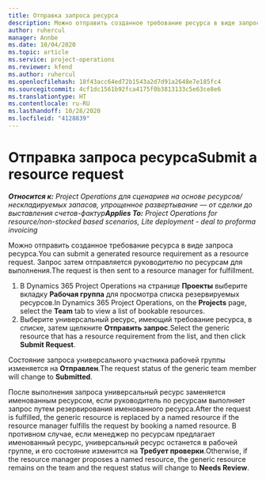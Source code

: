```yaml
---
title: Отправка запроса ресурса
description: Можно отправить созданное требование ресурса в виде запроса ресурса. Запрос затем отправляется руководителю по ресурсам для выполнения.
author: ruhercul
manager: Annbe
ms.date: 10/04/2020
ms.topic: article
ms.service: project-operations
ms.reviewer: kfend
ms.author: ruhercul
ms.openlocfilehash: 18f43acc64ed72b1543a2d7d91a2648e7e185fc4
ms.sourcegitcommit: 4cf1dc1561b92fca4175f0b3813133c5e63ce8e6
ms.translationtype: HT
ms.contentlocale: ru-RU
ms.lasthandoff: 10/28/2020
ms.locfileid: "4128839"
---
```

# <a name="submit-a-resource-request"></a><span data-ttu-id="471f6-104">Отправка запроса ресурса</span><span class="sxs-lookup"><span data-stu-id="471f6-104">Submit a resource request</span></span>

<span data-ttu-id="471f6-105">_**Относится к:** Project Operations для сценариев на основе ресурсов/нескладируемых запасов, упрощенное развертывание — от сделки до выставления счетов-фактур_</span><span class="sxs-lookup"><span data-stu-id="471f6-105">_**Applies To:** Project Operations for resource/non-stocked based scenarios, Lite deployment - deal to proforma invoicing_</span></span>

<span data-ttu-id="471f6-106">Можно отправить созданное требование ресурса в виде запроса ресурса.</span><span class="sxs-lookup"><span data-stu-id="471f6-106">You can submit a generated resource requirement as a resource request.</span></span> <span data-ttu-id="471f6-107">Запрос затем отправляется руководителю по ресурсам для выполнения.</span><span class="sxs-lookup"><span data-stu-id="471f6-107">The request is then sent to a resource manager for fulfillment.</span></span>

1. <span data-ttu-id="471f6-108">В Dynamics 365 Project Operations на странице **Проекты** выберите вкладку **Рабочая группа** для просмотра списка резервируемых ресурсов.</span><span class="sxs-lookup"><span data-stu-id="471f6-108">In Dynamics 365 Project Operations, on the **Projects** page, select the **Team** tab to view a list of bookable resources.</span></span> 
2. <span data-ttu-id="471f6-109">Выберите универсальный ресурс, имеющий требование ресурса, в списке, затем щелкните **Отправить запрос**.</span><span class="sxs-lookup"><span data-stu-id="471f6-109">Select the generic resource that has a resource requirement from the list, and then click **Submit Request**.</span></span>

<span data-ttu-id="471f6-110">Состояние запроса универсального участника рабочей группы изменяется на **Отправлен**.</span><span class="sxs-lookup"><span data-stu-id="471f6-110">The request status of the generic team member will change to **Submitted**.</span></span>

<span data-ttu-id="471f6-111">После выполнения запроса универсальный ресурс заменяется именованным ресурсом, если руководитель по ресурсам выполняет запрос путем резервирования именованного ресурса.</span><span class="sxs-lookup"><span data-stu-id="471f6-111">After the request is fulfilled, the generic resource is replaced by a named resource if the resource manager fulfills the request by booking a named resource.</span></span> <span data-ttu-id="471f6-112">В противном случае, если менеджер по ресурсам предлагает именованный ресурс, универсальный ресурс останется в рабочей группе, и его состояние изменится на **Требует проверки**.</span><span class="sxs-lookup"><span data-stu-id="471f6-112">Otherwise, if the resource manager proposes a named resource, the generic resource remains on the team and the request status will change to **Needs Review**.</span></span>
